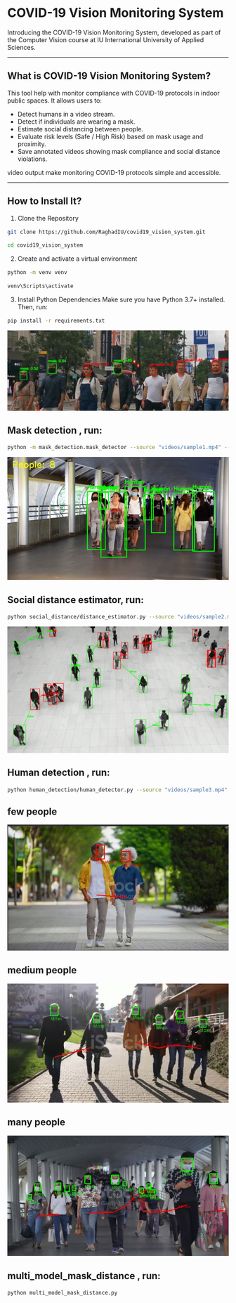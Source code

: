 # COVID-19 Vision Monitoring System

Introducing the COVID-19 Vision Monitoring System, developed as part of the Computer Vision course at IU International University of Applied Sciences.

---

## What is COVID-19 Vision Monitoring System? 
This tool help with monitor compliance with COVID-19 protocols in indoor public spaces. It allows users to:
- Detect humans in a video stream.
- Detect if individuals are wearing a mask.
- Estimate social distancing between people.
- Evaluate risk levels (Safe / High Risk) based on mask usage and proximity.
- Save annotated videos showing mask compliance and social distance violations.

video output make monitoring COVID-19 protocols simple and accessible.

---

## How to Install It?
1) Clone the Repository
```bash
git clone https://github.com/RaghadIU/covid19_vision_system.git
```
```bash
cd covid19_vision_system
```
2) Create and activate a virtual environment
```bash
python -m venv venv
```
```bash
venv\Scripts\activate
```
3) Install Python Dependencies 
Make sure you have Python 3.7+ installed. Then, run:
```bash
pip install -r requirements.txt
```

![Mask Detection](images/1.png)


## Mask detection , run:   
```bash
python -m mask_detection.mask_detector --source "videos/sample1.mp4" --out "outputs/mask_out.mp4" --view
```

![ Social distance estimator](images/2.png)


## Social distance estimator, run:   
```bash
python social_distance/distance_estimator.py --source "videos/sample2.mp4" --out "outputs/distance_out.mp4" --distance_factor 1.5 --view
```


![Human detection ](images/3.png)

## Human detection , run:   
```bash
python human_detection/human_detector.py --source "videos/sample3.mp4" --out "outputs/human_out.mp4" --view
```



## few people 
![few people ](images/4.png)

## medium people 
![medium people ](images/5.png)

## many people 
![many people ](images/6.png)


## multi_model_mask_distance , run:   
```bash
python multi_model_mask_distance.py

```

